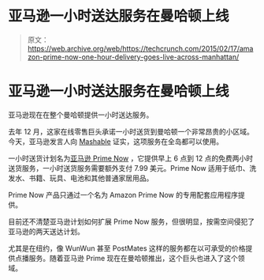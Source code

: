 # 亚马逊一小时送达服务在曼哈顿上线

> 原文：<https://web.archive.org/web/https://techcrunch.com/2015/02/17/amazon-prime-now-one-hour-delivery-goes-live-across-manhattan/>

# 亚马逊一小时送达服务在曼哈顿上线

亚马逊现在在整个曼哈顿提供一小时送达服务。

去年 12 月，这家在线零售巨头承诺一小时送货到曼哈顿一个非常昂贵的小区域。今天，亚马逊发言人向 [Mashable](https://web.archive.org/web/20230404035354/http://mashable.com/2015/02/17/amazon-prime-now-manhattan/?utm_cid=mash-com-Tw-main-link) 证实，这项服务在全岛都可以使用。

一小时送货计划名为[亚马逊 Prime Now](https://web.archive.org/web/20230404035354/http://www.businesswire.com/multimedia/home/20141218005363/en/#.VOOMyrDF-l3) ，它提供早上 6 点到 12 点的免费两小时送货服务，一小时送货服务需要额外支付 7.99 美元。Prime Now 适用于纸巾、洗发水、书籍、玩具、电池和其他普通家居用品。

Prime Now 产品只通过一个名为 Amazon Prime Now 的专用配套应用程序提供。

目前还不清楚亚马逊计划如何扩展 Prime Now 服务，但很明显，按需空间侵犯了亚马逊的两天送达计划。

尤其是在纽约，像 WunWun 甚至 PostMates 这样的服务都在以可承受的价格提供点播服务。随着亚马逊 Prime 现在在曼哈顿推出，这个巨头也进入了这个领域。